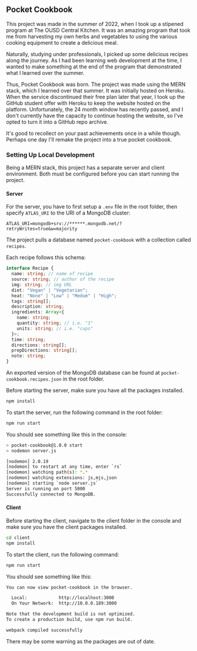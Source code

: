 ## Pocket Cookbook

This project was made in the summer of 2022, when I took up a stipened program at The OUSD Central Kitchen. It was an amazing program that took me from harvesting my own herbs and vegetables to using the various cooking equipment to create a delicious meal.

Naturally, studying under professionals, I picked up some delicious recipes along the journey. As I had been learning web development at the time, I wanted to make something at the end of the program that demonstrated what I learned over the summer.

Thus, Pocket Cookbook was born. The project was made using the MERN stack, which I learned over that summer. It was initially hosted on Heroku. When the service discontinued their free plan later that year, I took up the GitHub student offer with Heroku to keep the website hosted on the platform. Unfortunately, the 24 month window has recently passed, and I don't currently have the capacity to continue hosting the website, so I've opted to turn it into a GitHub repo archive.

It's good to recollect on your past achievements once in a while though. Perhaps one day I'll remake the project into a true pocket cookbook.

### Setting Up Local Development

Being a MERN stack, this project has a separate server and client environment. Both must be configured before you can start running the project.

#### Server

For the server, you have to first setup a `.env` file in the root folder, then specify `ATLAS_URI` to the URI of a MongoDB cluster:

```env
ATLAS_URI=mongodb+srv://******.mongodb.net/?retryWrites=true&w=majority
```

The project pulls a database named `pocket-cookbook` with a collection called `recipes`.

Each recipe follows this schema:

```ts
interface Recipe {
  name: string; // name of recipe
  source: string; // author of the recipe
  img: string; // img URL
  diet: "Vegan" | "Vegetarian";
  heat: "None" | "Low" | "Medum" | "High";
  tags: string[];
  description: string;
  ingredients: Array<{
    name: string;
    quantity: string; // i.e. "1"
    units: string; // i.e. "cups"
  }>;
  time: string;
  directions: string[];
  prepDirections: string[];
  note: string;
}
```

An exported version of the MongoDB database can be found at `pocket-cookbook.recipes.json` in the root folder.

Before starting the server, make sure you have all the packages installed.

```bash
npm install
```

To start the server, run the following command in the root folder:

```bash
npm run start
```

You should see something like this in the console:

```bash
> pocket-cookbook@1.0.0 start
> nodemon server.js

[nodemon] 2.0.19
[nodemon] to restart at any time, enter `rs`
[nodemon] watching path(s): *.*
[nodemon] watching extensions: js,mjs,json
[nodemon] starting `node server.js`
Server is running on port 5000
Successfully connected to MongoDB.
```

#### Client

Before starting the client, navigate to the client folder in the console and make sure you have the client packages installed.

```bash
cd client
npm install
```

To start the client, run the following command:

```bash
npm run start
```

You should see something like this:

```bash
You can now view pocket-cookbook in the browser.

  Local:            http://localhost:3000
  On Your Network:  http://10.0.0.189:3000

Note that the development build is not optimized.
To create a production build, use npm run build.

webpack compiled successfully
```

There may be some warning as the packages are out of date.
